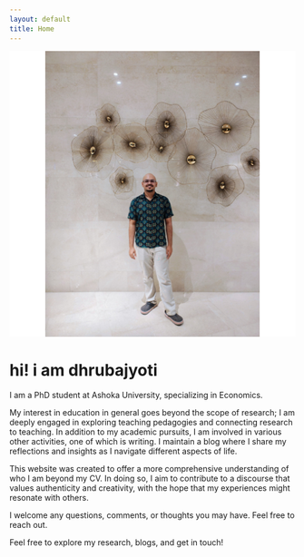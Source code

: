 ```yaml
---
layout: default
title: Home
---
```

![My Photo](/assets/images/My_photo.jpg)

# hi! i am dhrubajyoti

I am a PhD student at Ashoka University, specializing in Economics.

My interest in education in general goes beyond the scope of research; I am deeply engaged in exploring teaching pedagogies and connecting research to teaching. In addition to my academic pursuits, I am involved in various other activities, one of which is writing. I maintain a blog where I share my reflections and insights as I navigate different aspects of life.

This website was created to offer a more comprehensive understanding of who I am beyond my CV. In doing so, I aim to contribute to a discourse that values authenticity and creativity, with the hope that my experiences might resonate with others.

I welcome any questions, comments, or thoughts you may have. Feel free to reach out.

Feel free to explore my research, blogs, and get in touch!

